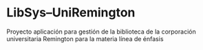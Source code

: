 # LibSys–UniRemington
Proyecto aplicación para gestión de la biblioteca de la corporación universitaria Remington para la materia línea de énfasis
